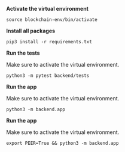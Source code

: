 **Activate the virtual environment**

```
source blockchain-env/bin/activate
```

**Install all packages**
```
pip3 install -r requirements.txt
```

**Run the tests**

Make sure to activate the virtual environment.
```
python3 -m pytest backend/tests
```

**Run the app**

Make sure to activate the virtual environment.
```
python3 -m backend.app
```

**Run the app**

Make sure to activate the virtual environment.
```
export PEER=True && python3 -m backend.app
```